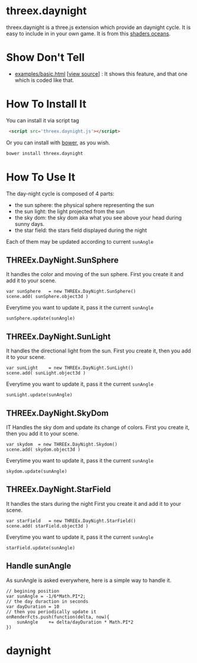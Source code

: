 # threex.daynight

threex.daynight is a three.js extension which provide an daynight cycle.
It is easy to include in in your own game.
It is from this
[shaders oceans](http://webgl.steins-aperture.fr/webgl_shaders_ocean.html).

# Show Don't Tell
* [examples/basic.html](http://jeromeetienne.github.io/threex.daynight/examples/basic.html)
\[[view source](https://github.com/jeromeetienne/threex.daynight/blob/master/examples/basic.html)\] :
It shows this feature, and that one which is coded like that.

# How To Install It

You can install it via script tag

```html
 <script src='threex.daynight.js'></script>
```

Or you can install with [bower](http://bower.io/), as you wish.

```bash
bower install threex.daynight
```

# How To Use It

The day-night cycle is composed of 4 parts:

* the sun sphere: the physical sphere representing the sun
* the sun light: the light projected from the sun
* the sky dom: the sky dom aka what you see above your head during sunny days.
* the star field: the stars field displayed during the night

Each of them may be updated according to current ```sunAngle```

## THREEx.DayNight.SunSphere

It handles the color and moving of the sun sphere. 
First you create it and add it to your scene.

```
var sunSphere	= new THREEx.DayNight.SunSphere()
scene.add( sunSphere.object3d )
```

Everytime you want to update it, pass it the current ```sunAngle```

```
sunSphere.update(sunAngle)
```


## THREEx.DayNight.SunLight

It handles the directional light from the sun. 
First you create it, then you add it to your scene.

```
var sunLight	= new THREEx.DayNight.SunLight()
scene.add( sunLight.object3d )
```

Everytime you want to update it, pass it the current ```sunAngle```


```
sunLight.update(sunAngle)
```

## THREEx.DayNight.SkyDom

IT Handles the sky dom and update its change of colors.
First you create it, then you add it to your scene.

```
var skydom	= new THREEx.DayNight.Skydom()
scene.add( skydom.object3d )
```

Everytime you want to update it, pass it the current ```sunAngle```

```
skydom.update(sunAngle)
```

## THREEx.DayNight.StarField

It handles the stars during the night
First you create it and add it to your scene.

```
var starField	= new THREEx.DayNight.StarField()
scene.add( starField.object3d )
```

Everytime you want to update it, pass it the current ```sunAngle```

```
starField.update(sunAngle)
```




## Handle sunAngle

As sunAngle is asked everywhere, here is a simple way to handle it.

```
// begining position
var sunAngle = -1/6*Math.PI*2;
// the day duraction in seconds
var dayDuration	= 10
// then you periodically update it
onRenderFcts.push(function(delta, now){
	sunAngle	+= delta/dayDuration * Math.PI*2
})
```
# daynight
